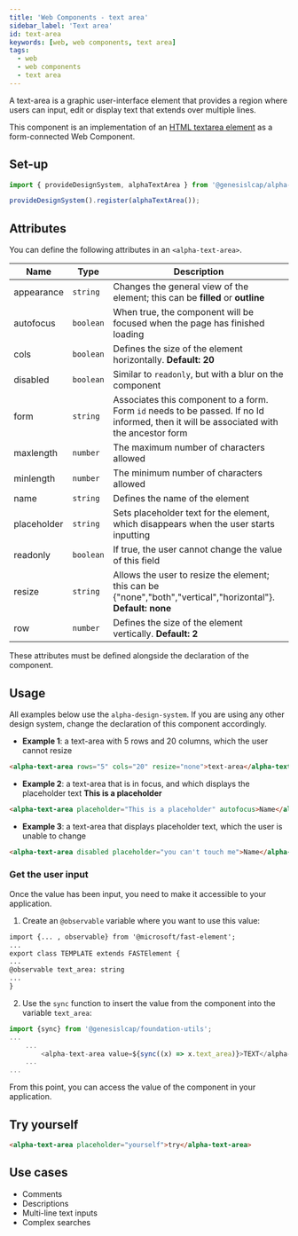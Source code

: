 ```yaml
---
title: 'Web Components - text area'
sidebar_label: 'Text area'
id: text-area
keywords: [web, web components, text area]
tags:
  - web
  - web components
  - text area
---
```


A text-area is a graphic user-interface element that provides a region where users can input, edit or display text that extends over multiple lines.

This component is an implementation of an [HTML textarea element](https://developer.mozilla.org/en-US/docs/Web/HTML/Element/textarea) as a form-connected Web Component.

## Set-up

```ts
import { provideDesignSystem, alphaTextArea } from '@genesislcap/alpha-design-system';

provideDesignSystem().register(alphaTextArea());
```

## Attributes

You can define the following attributes in an `<alpha-text-area>`.

| Name        | Type      | Description                                                                                                 |
|-------------|-----------|-------------------------------------------------------------------------------------------------------------|
| appearance  | `string`  | Changes the general view of the element; this can be **filled** or **outline**                              |
| autofocus   | `boolean` | When true, the component will be focused when the page has finished loading                                 |
| cols        | `boolean` | Defines the size of the element horizontally. **Default: 20**                                               |
| disabled    | `boolean` | Similar to `readonly`, but with a blur on the component                                                     |
| form        | `string`  | Associates this component to a form. Form `id` needs to be passed. If no Id informed, then it will be associated with the ancestor form |
| maxlength   | `number`  | The maximum number of characters allowed                                                                    |
| minlength   | `number`  | The minimum number of characters allowed                                                                    |
| name        | `string`  | Defines the name of the element                                                                             |
| placeholder | `string`  | Sets placeholder text for the element, which disappears when the user starts inputting                          |
| readonly    | `boolean` | If true, the user cannot change the value of this field                                                     |
| resize      | `string`  | Allows the user to resize the element; this can be {"none","both","vertical","horizontal"}. **Default: none** |
| row         | `number`  | Defines the size of the element vertically. **Default: 2**                                                   |

These attributes must be defined alongside the declaration of the component.

## Usage
All examples below use the `alpha-design-system`. If you are using any other design system, change the declaration
of this component accordingly.

- **Example 1**: a text-area with 5 rows and 20 columns, which the user cannot resize
```html title="Example 1"
<alpha-text-area rows="5" cols="20" resize="none">text-area</alpha-text-area>
```
- **Example 2**: a text-area that is in focus, and which displays the placeholder text **This is a placeholder**
```html title="Example 2"
<alpha-text-area placeholder="This is a placeholder" autofocus>Name</alpha-text-area>
```
- **Example 3**: a text-area that displays placeholder text, which the user is unable to change
```html title="Example 3"
<alpha-text-area disabled placeholder="you can't touch me">Name</alpha-text-area>
```

### Get the user input
Once the value has been input, you need to make it accessible to your application. 

1. Create an `@observable` variable where you want to use this value:

```html {1,5}
import {... , observable} from '@microsoft/fast-element';
...
export class TEMPLATE extends FASTElement {
...
@observable text_area: string
...
}
```

2. Use the `sync` function to insert the value from the component into the variable `text_area`:

```typescript tile="Example 4" {1,4}
import {sync} from '@genesislcap/foundation-utils';
...
    ...
        <alpha-text-area value=${sync((x) => x.text_area)}>TEXT</alpha-text-area>
    ...
...    
```

From this point, you can access the value of the component in your application.

## Try yourself

```html title="try yourself" live
<alpha-text-area placeholder="yourself">try</alpha-text-area>
```


## Use cases

- Comments
- Descriptions
- Multi-line text inputs
- Complex searches

